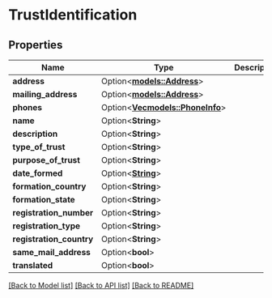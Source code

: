 # TrustIdentification

## Properties

Name | Type | Description | Notes
------------ | ------------- | ------------- | -------------
**address** | Option<[**models::Address**](Address.md)> |  | [optional]
**mailing_address** | Option<[**models::Address**](Address.md)> |  | [optional]
**phones** | Option<[**Vec<models::PhoneInfo>**](PhoneInfo.md)> |  | [optional]
**name** | Option<**String**> |  | [optional]
**description** | Option<**String**> |  | [optional]
**type_of_trust** | Option<**String**> |  | [optional]
**purpose_of_trust** | Option<**String**> |  | [optional]
**date_formed** | Option<[**String**](string.md)> |  | [optional]
**formation_country** | Option<**String**> |  | [optional]
**formation_state** | Option<**String**> |  | [optional]
**registration_number** | Option<**String**> |  | [optional]
**registration_type** | Option<**String**> |  | [optional]
**registration_country** | Option<**String**> |  | [optional]
**same_mail_address** | Option<**bool**> |  | [optional]
**translated** | Option<**bool**> |  | [optional]

[[Back to Model list]](../README.md#documentation-for-models) [[Back to API list]](../README.md#documentation-for-api-endpoints) [[Back to README]](../README.md)


